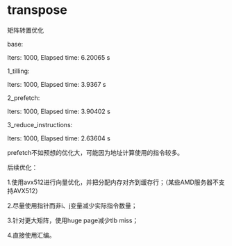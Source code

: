 # transpose
矩阵转置优化


base:

Iters: 1000, Elapsed time: 6.20065 s


1_tilling:

Iters: 1000, Elapsed time: 3.9367 s


2_prefetch:

Iters: 1000, Elapsed time: 3.90402 s


3_reduce_instructions:

Iters: 1000, Elapsed time: 2.63604 s


prefetch不如预想的优化大，可能因为地址计算使用的指令较多。


后续优化：

1.使用avx512进行向量优化，并把分配内存对齐到缓存行；（某些AMD服务器不支持AVX512）

2.尽量使用指针而非i、j变量减少实际指令数量；

3.针对更大矩阵，使用huge page减少tlb miss；

4.直接使用汇编。
